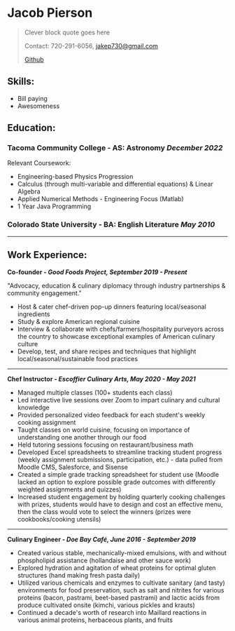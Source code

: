 # Jacob Pierson #
> Clever block quote goes here
> 
> Contact: 720-291-6056, jakep730@gmail.com  
>
> [Github](https://github.com/awhooshingwind)



## Skills: ##
- Bill paying 
- Awesomeness

## Education:  ##

### Tacoma Community College - AS: Astronomy *December 2022*  ###

Relevant Coursework:
- Engineering-based Physics Progression 
- Calculus (through multi-variable and differential equations) & Linear Algebra 
- Applied Numerical Methods - Engineering Focus (Matlab) 
- 1 Year Java Programming

### Colorado State University - BA: English Literature *May 2010* ###  
  

---
## Work Experience: ##  


**Co-founder - *Good Foods Project, September 2019 - Present***

"Advocacy, education & culinary diplomacy through industry partnerships & community engagement."
- Host & cater chef-driven pop-up dinners featuring local/seasonal ingredients
- Study & explore American regional cuisine
- Interview & collaborate with chefs/farmers/hospitality purveyors across the country to showcase exceptional examples of American culinary culture
- Develop, test, and share recipes and techniques that highlight local/seasonal/sustainable food practices
  

---
**Chef Instructor - *Escoffier Culinary Arts, May 2020 - May 2021***

- Managed multiple classes (100+ students each class)
- Led interactive live sessions over Zoom to impart culinary and cultural knowledge
- Provided personalized video feedback for each student's weekly cooking assignment
- Taught classes on world cuisine, focusing on importance of understanding one another through our food
- Held tutoring sessions focusing on restaurant/business math
- Developed Excel spreadsheets to streamline tracking student progress (weekly assignment submissions, participation, etc.) - data pulled from Moodle CMS, Salesforce, and Sisense
- Created a simple grade tracking spreadsheet for student use (Moodle lacked an option to explore possible grade outcomes with differently weighted assignments and quizzes)
- Increased student engagement by holding quarterly cooking challenges with prizes, students would have to design and cost an effective menu, then the class would vote to select the winners (prizes were cookbooks/cooking utensils)  

---
**Culinary Engineer - *Doe Bay Café, June 2016 - September 2019***

- Created various stable, mechanically-mixed emulsions, with and without phospholipid assistance (hollandaise and other sauce work)
- Explored hydration and agitation of wheat proteins for optimal gluten structures (hand making fresh pasta daily)
- Utilized various chemicals and enzymes to cultivate sanitary (and tasty) environments for food preservation, such as salt and nitrites for various proteins (bacon, pastrami, beet-based pastrami) and lactic acids from produce cultivated onsite (kimchi, various pickles and krauts)
- Continued a decade's worth of research into Maillard reactions in various animal proteins, herbaceous plants, and fruits

